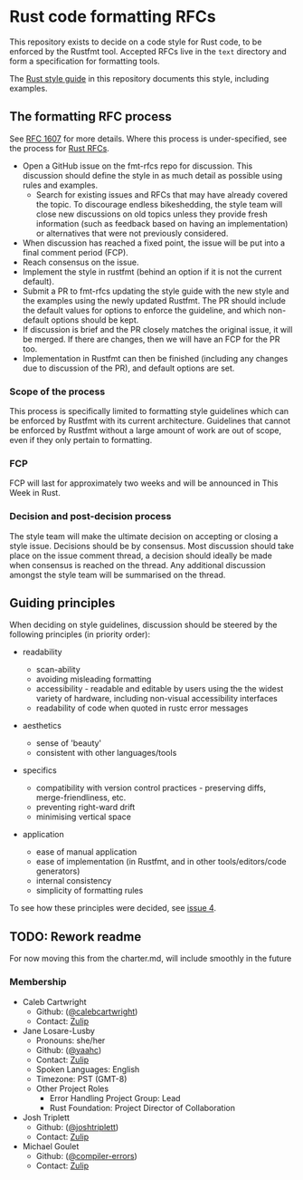 # Rust code formatting RFCs

This repository exists to decide on a code style for Rust code, to be enforced
by the Rustfmt tool. Accepted RFCs live in the `text` directory and form a
specification for formatting tools.

The [Rust style guide](guide/guide.md) in this repository documents this style,
including examples.

## The formatting RFC process

See [RFC 1607](https://github.com/rust-lang/rfcs/pull/1607) for more details.
Where this process is under-specified, see the process for [Rust RFCs](https://github.com/rust-lang/rfcs).

* Open a GitHub issue on the fmt-rfcs repo for discussion. This discussion should
  define the style in as much detail as possible using rules and examples.
  - Search for existing issues and RFCs that may have already covered the topic.
    To discourage endless bikeshedding, the style team will close new discussions
    on old topics unless they provide fresh information (such as feedback based
    on having an implementation) or alternatives that were not previously
    considered.
* When discussion has reached a fixed point, the issue will be put into a final
  comment period (FCP).
* Reach consensus on the issue.
* Implement the style in rustfmt (behind an option if it is not the current
  default).
* Submit a PR to fmt-rfcs updating the style guide with the new style and the
  examples using the newly updated Rustfmt. The PR should include the default
  values for options to enforce the guideline, and which non-default options
  should be kept.
* If discussion is brief and the PR closely matches the original issue, it will
  be merged. If there are changes, then we will have an FCP for the PR too.
* Implementation in Rustfmt can then be finished (including any changes due to
  discussion of the PR), and default options are set.


### Scope of the process

This process is specifically limited to formatting style guidelines which can be
enforced by Rustfmt with its current architecture. Guidelines that cannot be
enforced by Rustfmt without a large amount of work are out of scope, even if
they only pertain to formatting.


### FCP

FCP will last for approximately two weeks and will be announced in This Week in
Rust.


### Decision and post-decision process

The style team will make the ultimate decision on accepting or closing a style
issue. Decisions should be by consensus. Most discussion should take place on
the issue comment thread, a decision should ideally be made when consensus is
reached on the thread. Any additional discussion amongst the style team will be
summarised on the thread.


## Guiding principles

When deciding on style guidelines, discussion should be steered by the following
principles (in priority order):

* readability
    - scan-ability
    - avoiding misleading formatting
    - accessibility - readable and editable by users using the the widest
      variety of hardware, including non-visual accessibility interfaces
    - readability of code when quoted in rustc error messages

* aesthetics
    - sense of 'beauty'
    - consistent with other languages/tools

* specifics
    - compatibility with version control practices - preserving diffs,
      merge-friendliness, etc.
    - preventing right-ward drift
    - minimising vertical space

* application
    - ease of manual application
    - ease of implementation (in Rustfmt, and in other tools/editors/code generators)
    - internal consistency
    - simplicity of formatting rules

To see how these principles were decided, see
[issue 4](https://github.com/rust-lang-nursery/fmt-rfcs/issues/4).

## TODO: Rework readme

For now moving this from the charter.md, will include smoothly in the future

### Membership

* Caleb Cartwright
    * Github: ([@calebcartwright](https://github.com/calebcartwright))
    * Contact: [Zulip](https://rust-lang.zulipchat.com/#narrow/pm-with/320317-Caleb-Cartwright)
* Jane Losare-Lusby
    * Pronouns: she/her
    * Github: ([@yaahc](https://github.com/yaahc))
    * Contact: [Zulip](https://rust-lang.zulipchat.com/#narrow/pm-with/220273-Jane-Losare-Lusby)
    * Spoken Languages: English
    * Timezone: PST (GMT-8)
    * Other Project Roles
        * Error Handling Project Group: Lead
        * Rust Foundation: Project Director of Collaboration
* Josh Triplett
    * Github: ([@joshtriplett](https://github.com/joshtriplett))
    * Contact: [Zulip](https://rust-lang.zulipchat.com/#narrow/pm-with/239881-Josh-Triplett)
* Michael Goulet
    * Github: ([@compiler-errors](https://github.com/compiler-errors))
    * Contact: [Zulip](https://rust-lang.zulipchat.com/#narrow/pm-with/426609-Michael-Goulet-(compiler-errors))
